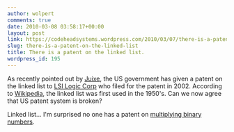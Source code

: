 ```yaml
---
author: wolpert
comments: true
date: 2010-03-08 03:58:17+00:00
layout: post
link: https://codeheadsystems.wordpress.com/2010/03/07/there-is-a-patent-on-the-linked-list/
slug: there-is-a-patent-on-the-linked-list
title: There is a patent on the linked list.
wordpress_id: 195
---
```


As recently pointed out by [Juixe](http://juixe.com/techknow/index.php/2010/03/04/us-patent-linked-list/), the US government has given a patent on the linked list to [LSI Logic Corp](http://www.google.com/patents?id=Szh4AAAAEBAJ&printsec=abstract&zoom=4#v=onepage&q=&f=false) who filed for the patent in 2002. According to [Wikipedia](http://en.wikipedia.org/wiki/Linked_list), the linked list was first used in the 1950's. Can we now agree that US patent system is broken?

Linked list... I'm surprised no one has a patent on [multiplying binary numbers](http://www.google.com/patents?id=xKcuAAAAEBAJ&printsec=abstract&zoom=4&source=gbs_overview_r&cad=0#v=onepage&q=&f=false).

